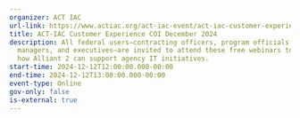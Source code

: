 ```yaml
---
organizer: ACT IAC
url-link: https://www.actiac.org/act-iac-event/act-iac-customer-experience-coi-december-2024
title: ACT-IAC Customer Experience COI December 2024
description: All federal users—contracting officers, program officials,
  managers, and executives—are invited to attend these free webinars to learn
  how Alliant 2 can support agency IT initiatives.
start-time: 2024-12-12T12:00:00.000-00:00
end-time: 2024-12-12T13:00:00.000-00:00
event-type: Online
gov-only: false
is-external: true
---
```


